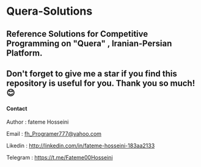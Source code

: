 # Quera-Solutions #
Reference Solutions for Competitive Programming on "Quera" , Iranian-Persian Platform.
---
Don't forget to give me a star if you find this repository is useful for you. Thank you so much!😊
---
#### Contact ####
Author : fateme Hosseini

Email : fh_Programer777@yahoo.com

Likedin : http://linkedin.com/in/fateme-hosseini-183aa2133

Telegram : https://t.me/Fateme00Hosseini

